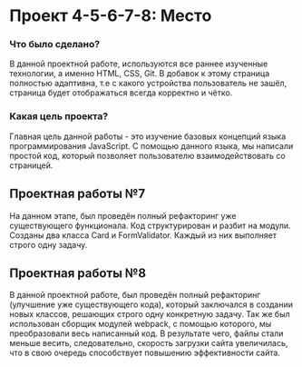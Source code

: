 # Проект 4-5-6-7-8: Место

### Что было сделано?

В данной проектной работе, используются все раннее изученные технологии, а именно HTML, CSS, Git. В добавок к этому страница полностью адаптивна, т.е с какого устройства пользователь не зашёл, страница будет отображаться всегда корректно и чётко.

### Какая цель проекта?

Главная цель данной работы - это изучение базовых концепций языка программирования JavaScript.
С помощью данного языка, мы написали простой код, который позволяет пользователю взаимодействовать со страницей.

## Проектная работы №7

На данном этапе, был проведён полный рефакторинг уже существующего функционала. Код  структурирован и разбит на модули. Созданы два класса Card и FormValidator. Каждый из них выполняет строго одну задачу.

## Проектная работы №8

В данной проектной работе, был проведён полный рефакторинг (улучшение уже существующего кода), который заключался в создании новых классов, решающих строго одну конкретную задачу. Так же был использован сборщик модулей webpack, с помощью которого, мы преобразовали весь написанный код. В результате чего, файлы стали меньше весить, следовательно, скорость загрузки сайта увеличилась, что в свою очередь способствует повышению эффективности сайта.

